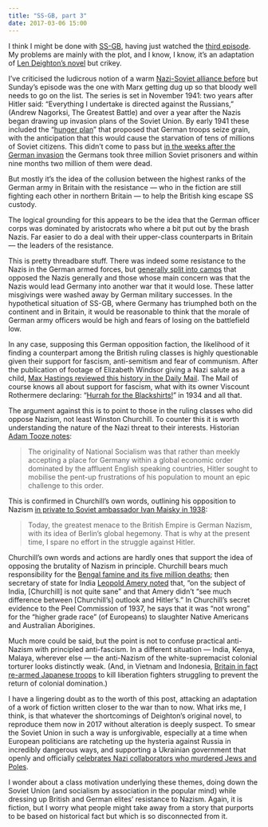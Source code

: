 ```yaml
---
title: "SS-GB, part 3"
date: 2017-03-06 15:00
---
```


I think I might be done with [SS-GB][], having just watched the [third episode][e3]. My problems are mainly with the plot, and I know, I know, it’s an adaptation of [Len Deighton’s novel][novel] but crikey.

[SS-GB]: http://www.bbc.co.uk/programmes/b08ghxqb
[e3]: http://www.bbc.co.uk/programmes/b08hwhcb
[novel]: https://en.wikipedia.org/wiki/SS-GB

I’ve criticised the ludicrous notion of a warm [Nazi-Soviet alliance before][blog] but Sunday’s episode was the one with Marx getting dug up so that bloody well needs to go on the list. The series is set in November 1941: two years after Hitler said: “Everything I undertake is directed against the Russians,” (Andrew Nagorksi, The Greatest Battle) and over a year after the Nazis began drawing up invasion plans of the Soviet Union. By early 1941 these included the “[hunger plan][tooze]” that proposed that German troops seize grain, with the anticipation that this would cause the starvation of tens of millions of Soviet citizens. This didn’t come to pass but [in the weeks after the German invasion][aw] the Germans took three million Soviet prisoners and within nine months two million of them were dead.

[blog]: https://www.robjwells.com/2017/02/ss-gb/
[tooze]: https://www.wsws.org/en/articles/2008/02/book-f08.html
[aw]: http://www.bbc.co.uk/programmes/p00xbdf5

But mostly it’s the idea of the collusion between the highest ranks of the German army in Britain with the resistance — who in the fiction are still fighting each other in northern Britain — to help the British king escape SS custody.

The logical grounding for this appears to be the idea that the German officer corps was dominated by aristocrats who where a bit put out by the brash Nazis. Far easier to do a deal with their upper-class counterparts in Britain — the leaders of the resistance.

This is pretty threadbare stuff. There was indeed some resistance to the Nazis in the German armed forces, but [generally split into camps][de-res] that opposed the Nazis generally and those whose main concern was that the Nazis would lead Germany into another war that it would lose. These latter misgivings were washed away by German military successes. In the hypothetical situation of SS-GB, where Germany has triumphed both on the continent and in Britain, it would be reasonable to think that the morale of German army officers would be high and fears of losing on the battlefield low.

[de-res]: https://en.wikipedia.org/wiki/German_resistance_to_Nazism#Resistance_in_the_Army_1938.E2.80.9342

In any case, supposing this German opposition faction, the likelihood of it finding a counterpart among the British ruling classes is highly questionable given their support for fascism, anti-semitism and fear of communism. After the publication of footage of Elizabeth Windsor giving a Nazi salute as a child, [Max Hastings reviewed this history in the Daily Mail][mail]. The Mail of course knows all about support for fascism, what with its owner Viscount Rothermere declaring: “[Hurrah for the Blackshirts!][blackshirts]” in 1934 and all that.

[mail]: http://www.dailymail.co.uk/news/article-3167622/MAX-HASTINGS-Queen-blameless-aristocrats-DID-support-Nazis-Second-World-War.html
[blackshirts]: https://commons.wikimedia.org/wiki/File:%22Hurrah_for_the_Blackshirts!%22.jpg

The argument against this is to point to those in the ruling classes who did oppose Nazism, not least Winston Churchill. To counter this it is worth understanding the nature of the Nazi threat to their interests. Historian [Adam Tooze notes][tooze]:

> The originality of National Socialism was that rather than meekly accepting a place for Germany within a global economic order dominated by the affluent English speaking countries, Hitler sought to mobilise the pent-up frustrations of his population to mount an epic challenge to this order.

This is confirmed in Churchill’s own words, outlining his opposition to Nazism [in private to Soviet ambassador Ivan Maisky in 1938][maisky]:

> Today, the greatest menace to the British Empire is German Nazism, with its idea of Berlin’s global hegemony. That is why at the present time, I spare no effort in the struggle against Hitler.

[maisky]: https://books.google.co.uk/books?id=GxyDCgAAQBAJ&pg=PA110&lpg=PA110&dq=%22maisky%22+%22greatest+menace%22+%22Churchill%22&source=bl&ots=TRUzquggFP&sig=T0CMttM-oV40jv6Z1gsIYVo-s9U&hl=en&sa=X&redir_esc=y#v=onepage&q=%22The%20greatest%20menace%20to%20the%20British%20Empire%22&f=false

Churchill’s own words and actions are hardly ones that support the idea of opposing the brutality of Nazism in principle. Churchill bears much responsibility for the [Bengal famine and its five million deaths][bengal]; then secretary of state for India [Leopold Amery noted][amery] that, “on the subject of India, [Churchill] is not quite sane” and that Amery didn’t “see much difference between [Churchill’s] outlook and Hitler’s.” In Churchill’s secret evidence to the Peel Commission of 1937, he says that it was “not wrong” for the “higher grade race” (of Europeans) to slaughter Native Americans and Australian Aborigines.

[bengal]: http://isj.org.uk/forgotten-famine/
[amery]: http://www.counterpunch.org/2016/01/25/winston-churchill-britains-greatest-briton-left-a-legacy-of-global-conflict-and-crimes-against-humanity/

Much more could be said, but the point is not to confuse practical anti-Nazism with principled anti-fascism. In a different situation — India, Kenya, Malaya, wherever else — the anti-Nazism of the white-supremacist colonial torturer looks distinctly weak. (And, in Vietnam and Indonesia, [Britain in fact re-armed Japanese troops][jn] to kill liberation fighters struggling to prevent the return of colonial domination.)

[jn]: http://pubs.socialistreviewindex.org.uk/sr189/newsinger.htm

I have a lingering doubt as to the worth of this post, attacking an adaptation of a work of fiction written closer to the war than to now. What irks me, I think, is that whatever the shortcomings of Deighton’s original novel, to reproduce them now in 2017 without alteration is deeply suspect. To smear the Soviet Union in such a way is unforgivable, especially at a time when European politicians are ratcheting up the hysteria against Russia in incredibly dangerous ways, and supporting a Ukrainian government that openly and officially [celebrates Nazi collaborators who murdered Jews and Poles][forward].

[forward]: http://forward.com/opinion/345738/you-want-to-name-streets-after-the-murderers-of-ukraines-jews/

I wonder about a class motivation underlying these themes, doing down the Soviet Union (and socialism by association in the popular mind) while dressing up British and German elites’ resistance to Nazism. Again, it is fiction, but I worry what people might take away from a story that purports to be based on historical fact but which is so disconnected from it.

